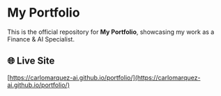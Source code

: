 # My Portfolio

This is the official repository for **My Portfolio**, showcasing my work as a Finance & AI Specialist.

## 🌐 Live Site

[https://carlomarquez-ai.github.io/portfolio/](https://carlomarquez-ai.github.io/portfolio/)
